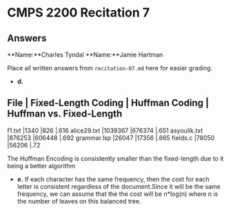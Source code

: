 # CMPS 2200 Recitation 7
## Answers

**Name:**Charles Tyndal
**Name:**Jamie Hartman


Place all written answers from `recitation-07.md` here for easier grading.



- **d.**

File | Fixed-Length Coding | Huffman Coding | Huffman vs. Fixed-Length
----------------------------------------------------------------------
f1.txt    |1340                     |826                |.616
alice29.txt    |1039367                     |676374                |.651
asyoulik.txt    |876253                     |606448                |.692
grammar.lsp    |26047                     |17356                |.665
fields.c    |78050                     |56206                |.72

The Huffman Encoding is consistently smaller than the fixed-length due to it being a better algorithm


- **e.**
  If each character has the same frequency, then the cost for each letter is consistent regardless of the document.Since it will be the same frequency, we can assume that the the cost will be n*log(n) where n is the number of leaves on this balanced tree.


